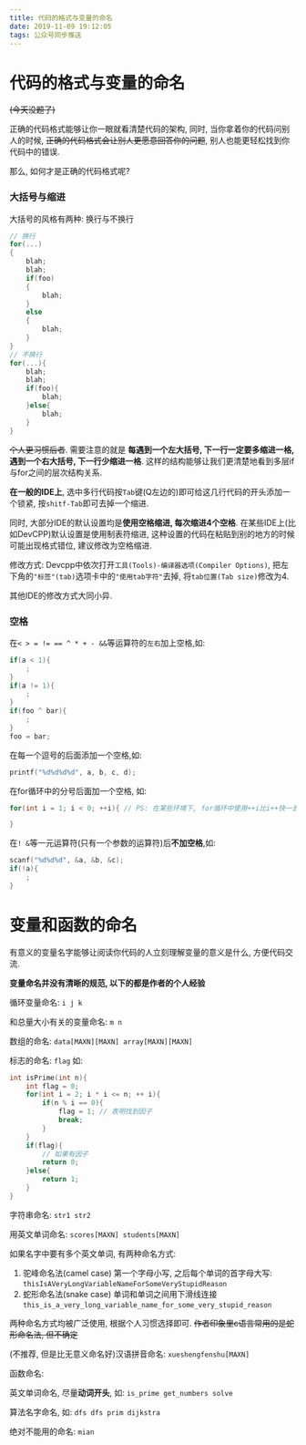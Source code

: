 ```yaml
---
title: 代码的格式与变量的命名
date: 2019-11-09 19:12:05
tags: 公众号同步推送
---
```

# 代码的格式与变量的命名

~~(今天没题了)~~

正确的代码格式能够让你一眼就看清楚代码的架构, 同时, 当你拿着你的代码问别人的时候, ~~正确的代码格式会让别人更愿意回答你的问题~~, 别人也能更轻松找到你代码中的错误.

那么, 如何才是正确的代码格式呢?

### 大括号与缩进
大括号的风格有两种: 换行与不换行

```cpp
// 换行
for(...)
{
    blah;
    blah;
    if(foo)
    {
        blah;
    }
    else
    {
        blah;
    }
}
// 不换行
for(...){
    blah;
    blah;
    if(foo){
        blah;
    }else{
        blah;
    }
}
```

~~个人更习惯后者~~. 需要注意的就是 **每遇到一个左大括号, 下一行一定要多缩进一格, 遇到一个右大括号, 下一行少缩进一格**. 这样的结构能够让我们更清楚地看到多层if与for之间的层次结构关系.

**在一般的IDE上**, 选中多行代码按`Tab`键(Q左边的)即可给这几行代码的开头添加一个锁紧, 按`shitf-Tab`即可去掉一个缩进.

同时, 大部分IDE的默认设置均是**使用空格缩进, 每次缩进4个空格**. 在某些IDE上(比如DevCPP)默认设置是使用制表符缩进, 这种设置的代码在粘贴到别的地方的时候可能出现格式错位, 建议修改为空格缩进.

修改方式: Devcpp中依次打开`工具(Tools)-编译器选项(Compiler Options)`, 把左下角的`"标签"(tab)`选项卡中的`"使用tab字符"`去掉, 将`tab位置(Tab size)`修改为4.

其他IDE的修改方式大同小异.

### 空格

在`< > = != == ^ * + - &&`等运算符的`左右`加上空格,如:
```cpp
if(a < 1){
    ;
}
if(a != 1){
    ;
}
if(foo ^ bar){
    ;
}
foo = bar;
```

在每一个逗号的后面添加一个空格,如:
```cpp
printf("%d%d%d%d", a, b, c, d);
```

在for循环中的分号后面加一个空格, 如:
```cpp
for(int i = 1; i < 0; ++i){ // PS: 在某些环境下, for循环中使用++i比i++快一丢丢

}
```

在`! &`等一元运算符(只有一个参数的运算符)后**不加空格**,如:
```cpp
scanf("%d%d%d", &a, &b, &c);
if(!a){
    ;
}
```

# 变量和函数的命名

有意义的变量名字能够让阅读你代码的人立刻理解变量的意义是什么, 方便代码交流.

**变量命名并没有清晰的规范, 以下的都是作者的个人经验**

循环变量命名: `i j k`

和总量大小有关的变量命名: `m n`

数组的命名: `data[MAXN][MAXN] array[MAXN][MAXN]`

标志的命名: `flag` 
如:
```cpp
int isPrime(int n){
    int flag = 0;
    for(int i = 2; i * i <= n; ++ i){
        if(n % i == 0){
            flag = 1; // 表明找到因子
            break;
        }
    }
    if(flag){
        // 如果有因子
        return 0;
    }else{
        return 1;
    }
}
```

字符串命名: `str1 str2`

用英文单词命名: `scores[MAXN] students[MAXN]`

如果名字中要有多个英文单词, 有两种命名方式:

1. 驼峰命名法(camel case) 第一个字母小写, 之后每个单词的首字母大写:
   `thisIsAVeryLongVariableNameForSomeVeryStupidReason`
2. 蛇形命名法(snake case) 单词和单词之间用下滑线连接
   `this_is_a_very_long_variable_name_for_some_very_stupid_reason`

两种命名方式均被广泛使用, 根据个人习惯选择即可. ~~作者印象里c语言常用的是蛇形命名法, 但不确定~~

(不推荐, 但是比无意义命名好)汉语拼音命名: `xueshengfenshu[MAXN]`

函数命名:

英文单词命名, 尽量**动词开头**, 如:
`is_prime get_numbers solve`

算法名字命名, 如:
`dfs dfs prim dijkstra`

绝对不能用的命名: `mian`
